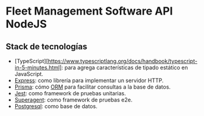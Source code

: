 # Fleet Management Software API NodeJS

## Stack de tecnologías

* [TypeScript][https://www.typescriptlang.org/docs/handbook/typescript-in-5-minutes.html]:
  para agrega características de tipado estático en JavaScript.
* [Express](https://expressjs.com/en/starter/hello-world.html):
  como librería para implementar un servidor HTTP.
* [Prisma](https://www.prisma.io/): cómo
  [ORM](https://en.wikipedia.org/wiki/Object%E2%80%93relational_mapping)
  para facilitar consultas a la base de datos.
* [Jest](https://jestjs.io/): como framework de pruebas unitarias.
* [Superagent](https://www.npmjs.com/package/superagent): como
  framework de pruebas e2e.
* [Postgresql](https://www.postgresql.org/): como base de datos.
